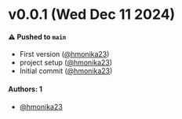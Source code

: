 # v0.0.1 (Wed Dec 11 2024)

#### ⚠️ Pushed to `main`

- First version ([@hmonika23](https://github.com/hmonika23))
- project setup ([@hmonika23](https://github.com/hmonika23))
- Initial commit ([@hmonika23](https://github.com/hmonika23))

#### Authors: 1

- [@hmonika23](https://github.com/hmonika23)
